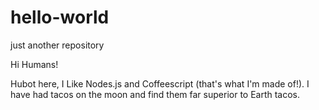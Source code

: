 # hello-world

just another repository 

Hi Humans!

Hubot here, I Like Nodes.js and Coffeescript (that's what I'm made of!).
I have had tacos on the moon and find them far superior to Earth tacos.
